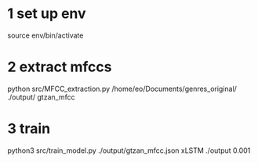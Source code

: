 # 1 set up env
source env/bin/activate

# 2 extract mfccs
python src/MFCC_extraction.py /home/eo/Documents/genres_original/ ./output/ gtzan_mfcc

# 3 train
python3 src/train_model.py ./output/gtzan_mfcc.json xLSTM ./output 0.001

